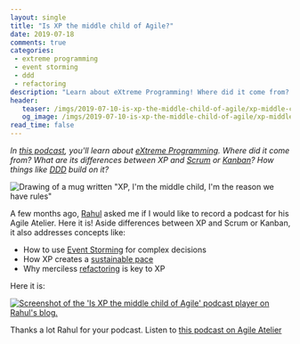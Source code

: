 ```yaml
---
layout: single
title: "Is XP the middle child of Agile?"
date: 2019-07-18
comments: true
categories:
 - extreme programming
 - event storming
 - ddd
 - refactoring
description: "Learn about eXtreme Programming! Where did it come from? What are its differences between XP and Scrum or Kanban? How things like DDD and Event Storming build on it to help us make complex decisions? How can an extreme way of working create a sustainable pace? Why is refactoring so important?"
header:
   teaser: /imgs/2019-07-10-is-xp-the-middle-child-of-agile/xp-middle-child-mug-teaser.jpeg
   og_image: /imgs/2019-07-10-is-xp-the-middle-child-of-agile/xp-middle-child-mug-og.jpeg
read_time: false
---
```

_In [this podcast](https://rahul-bhattacharya.com/2019/05/17/episode-8-is-xp-the-middle-child-of-agile-with-philippe-bourgau/), you'll learn about [eXtreme Programming](https://en.wikipedia.org/wiki/Extreme_programming). Where did it come from? What are its differences between XP and [Scrum](https://en.wikipedia.org/wiki/Scrum_(software_development)) or [Kanban](https://en.wikipedia.org/wiki/Kanban)? How things like [DDD](https://en.wikipedia.org/wiki/Domain-driven_design) build on it?_

![Drawing of a mug written "XP, I'm the middle child, I'm the reason we have rules"]({{site.url}}/imgs/2019-07-10-is-xp-the-middle-child-of-agile/xp-middle-child-mug.jpeg)

A few months ago, [Rahul](https://rahul-bhattacharya.com/) asked me if I would like to record a podcast for his Agile Atelier. Here it is! Aside differences between XP and Scrum or Kanban, it also addresses concepts like:

*   How to use [Event Storming](https://www.eventstorming.com/) for complex decisions
*   How XP creates a [sustainable pace](http://www.sustainablepace.net/what-is-sustainable-pace)
*   Why merciless [refactoring](/categories/#refactoring) is key to XP

Here it is:

[![Screenshot of the 'Is XP the middle child of Agile' podcast player on Rahul's blog. ]({{site.url}}/imgs/2019-07-10-is-xp-the-middle-child-of-agile/player-screenshot.png)](https://rahul-bhattacharya.com/2019/05/17/episode-8-is-xp-the-middle-child-of-agile-with-philippe-bourgau/)

Thanks a lot Rahul for your podcast. Listen to [this podcast on Agile Atelier](https://rahul-bhattacharya.com/2019/05/17/episode-8-is-xp-the-middle-child-of-agile-with-philippe-bourgau/)